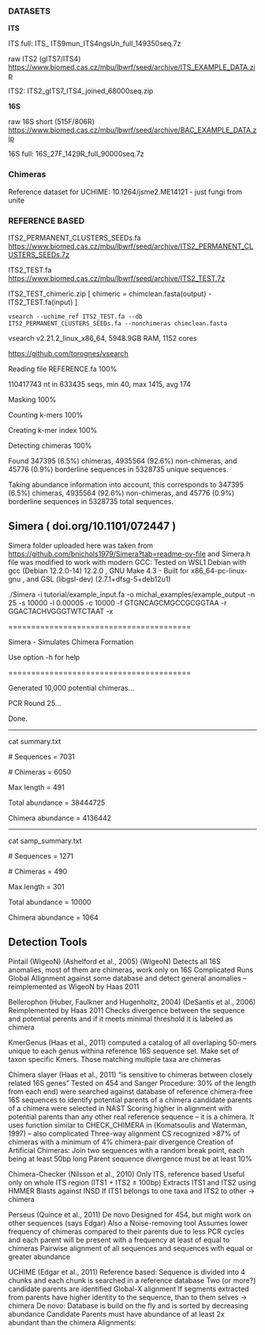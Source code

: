 ### DATASETS

**ITS**

ITS full: ITS_ ITS9mun_ITS4ngsUn_full_149350seq.7z

raw ITS2 (gITS7/ITS4)
https://www.biomed.cas.cz/mbu/lbwrf/seed/archive/ITS_EXAMPLE_DATA.zip

ITS2: ITS2_gITS7_ITS4_joined_68000seq.zip


**16S**

raw 16S short (515F/806R)
https://www.biomed.cas.cz/mbu/lbwrf/seed/archive/BAC_EXAMPLE_DATA.zip

16S full: 16S_27F_1429R_full_90000seq.7z

### Chimeras
Reference dataset for UCHIME: 10.1264/jsme2.ME14121 - just fungi from unite

### REFERENCE BASED

ITS2_PERMANENT_CLUSTERS_SEEDs.fa https://www.biomed.cas.cz/mbu/lbwrf/seed/archive/ITS2_PERMANENT_CLUSTERS_SEEDs.7z

ITS2_TEST.fa https://www.biomed.cas.cz/mbu/lbwrf/seed/archive/ITS2_TEST.7z

ITS2_TEST_chimeric.zip [ chimeric = chimclean.fasta(output) - ITS2_TEST.fa(input) ]

`vsearch --uchime_ref ITS2_TEST.fa --db ITS2_PERMANENT_CLUSTERS_SEEDs.fa --nonchimeras chimclean.fasta`

vsearch v2.21.2_linux_x86_64, 5948.9GB RAM, 1152 cores

https://github.com/torognes/vsearch


Reading file REFERENCE.fa 100%

110417743 nt in 633435 seqs, min 40, max 1415, avg 174

Masking 100%

Counting k-mers 100%

Creating k-mer index 100%

Detecting chimeras 100%

Found 347395 (6.5%) chimeras, 4935564 (92.6%) non-chimeras, and 45776 (0.9%) borderline sequences in 5328735 unique sequences.

Taking abundance information into account, this corresponds to 347395 (6.5%) chimeras, 4935564 (92.6%) non-chimeras, and 45776 (0.9%) borderline sequences in 5328735 total sequences.

## Simera ( doi.org/10.1101/072447 )

Simera folder uploaded here was taken from https://github.com/bnichols1979/Simera?tab=readme-ov-file and Simera.h file was modified to work with modern GCC:
  Tested on WSL1 Debian with gcc (Debian 12.2.0-14) 12.2.0 , GNU Make 4.3 - Built for x86_64-pc-linux-gnu , and GSL (libgsl-dev) (2.7.1+dfsg-5+deb12u1)
  
./Simera -i tutorial/example_input.fa -o michal_examples/example_output -n 25 -s 10000 -l 0.00005 -c 10000 -f GTGNCAGCMGCCGCGGTAA -r GGACTACHVGGGTWTCTAAT -x 

\========================================

  Simera - Simulates Chimera Formation
  
  Use option -h for help
  
\========================================

Generated 10,000 potential chimeras...

PCR Round 25...

Done.

--------------------

cat summary.txt

\# Sequences = 7031

\# Chimeras = 6050

Max length = 491

Total abundance = 38444725

Chimera abundance = 4136442

--------------------

cat samp_summary.txt

\# Sequences = 1271

\# Chimeras = 490

Max length = 301

Total abundance = 10000

Chimera abundance = 1064


## Detection Tools

Pintail (WigeoN) (Ashelford et al., 2005) (WigeoN)
	Detects all 16S anomalies, most of them are chimeras, work only on 16S
	Complicated 
Runs Global Allignment against some database and detect general anomalies
	– reimplemented as WigeoN by Haas 2011
 
Bellerophon (Huber, Faulkner and Hugenholtz, 2004)           (DeSantis et al., 2006)
	Reimplemented by Haas 2011
Checks divergence between the sequence and potential perents and if it meets minimal threshold it is labeled as chimera

KmerGenus (Haas et al., 2011)
computed a catalog of all overlaping 50-mers unique to each genus withina reference 16S sequence set. 
Make set of taxon specific Kmers.
Those matching multiple taxa are chimeras

Chimera slayer (Haas et al., 2011)
	“is sensitive to chimeras between closely related 16S genes”
	Tested on 454 and Sanger
Procedure:
30% of the length from each end) were searched against database of reference chimera-free 16S sequences to identify potential parents of a chimera 
candidate parents of a chimera were selected in NAST 
Scoring higher in alignment with potential parents than any other real reference sequence – it is a chimera. It uses function similar to CHECK_CHIMERA in (Komatsoulis and Waterman, 1997) – also complicated
Three-way alignment 
	CS recognized >87% of chimeras with a minimum of 4% chimera-pair divergence
Creation of Artificial Chimeras: 
Join two sequences with a random break point, each being at least 50bp long
Parent sequence divergence must be at least 10%

Chimera-Checker (Nilsson et al., 2010)
	Only ITS, reference based
	Useful only on whole ITS region (ITS1 + ITS2 ± 100bp)
Extracts ITS1 and ITS2 using HMMER
Blasts against INSD
If ITS1 belongs to one taxa and ITS2 to other -> chimera

Perseus (Quince et al., 2011)
	De novo
	Designed for 454, but might work on other sequences (says Edgar)
	Also a Noise-removing tool
Assumes lower frequency of chimeras compared to their parents due to less PCR cycles and each parent will be present with a frequency at least of equal to chimeras
Pairwise alignment of all sequences and sequences with equal or greater abundance

UCHIME (Edgar et al., 2011)
Reference based:
Sequence is divided into 4 chunks and each chunk is searched in a reference database
Two (or more?) candidate parents are identified
Global-X alignment
If segments extracted from parents have higher identity to the sequence, than to them selves -> chimera
De novo:
	Database is build on the fly and is sorted by decreasing abundance 
	Candidate Parents must have abundance of at least 2x abundant than the chimera
Alignments:
